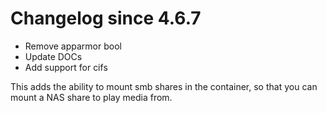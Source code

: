 # Changelog since 4.6.7
- Remove apparmor bool 
- Update DOCs 
- Add support for cifs

This adds the ability to mount smb shares in the container, so that you can mount a NAS share to play media from. 
